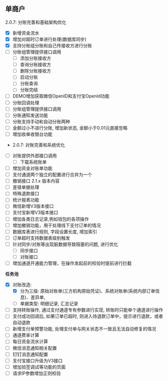 ## 单商户
2.0.7: 分账完善和基础架构优化
- [x] 新增资金流水
- [x] 增加对超时订单进行处理(数据库同步)
- [x] 支持分账组分账和自己传接收方进行分账
- [ ] 分账组管理提供接口调用
  - [ ] 添加分账接收方
  - [ ] 查询分账接收方
  - [ ] 删除分账接收方
  - [ ] 启动分账
  - [ ] 分账查询
  - [ ] 分账完结
- [ ] DEMO增加获取微信OpenID和支付宝OpenId功能
- [ ] 分账回调处理
- [ ] 分账组管理提供接口调用
- [ ] 分账通知发送功能
- [ ] 分账支持手动和自动分账两种
- [ ] 金额过小不进行分账, 增加新状态, 金额小于0.01元直接忽略
- [ ] 增加收单收银台功能

- 2.0.7: 对账完善和系统优化
- [ ] 对账提供外部接口调用
  - [ ] 下载系统账单
- [ ] 增加资金对账单功能
- [ ] 支付通道两个独立的配置进行合并为一个
- [ ] 撤销接口
2.1.x 版本内容
- [ ] 差错单据处理
- [ ] 特殊退款接口
- [ ] 统计报表功能
- [ ] 微信新增V3版本接口
- [ ] 支付宝新增V3版本接口
- [ ] 增加各类日志记录,例如钱包的各项操作
- [ ] 增加撤销功能，用于处理线下支付订单的情况
- [ ] 数据库表进行规则, 字段设置长度, 增加索引
- [ ] 订单超时支持数据表级别触发
- [ ] 针对同步/对账等出现脏数据导致阻塞的问题, 进行优化
    - [ ] 同步接口
    - [ ] 对账接口
- [ ] 增加通道开通能力管理，在操作发起前的校验时提前进行拦截
    
**任务池**
- [x] 对账改造: 
  - [x] 分为三级: 原始对账单(三方机构原始凭证)、系统对账单(系统内部订单信息)、差异单,
  - [ ] 单据类型: 明细记录, 汇总记录
- [ ] 支持转账操作, 通过支付通道专有参数进行实现, 转账时只能单个通道进行操作
- [ ] 支付成功回调后, 如果订单已超时, 则进入待退款订单中，提示进行退款，或者自动退款
- [ ] 新增支付单预警功能, 处理支付单与网关状态不一致且无法自动修复的情况
- [ ] 通道费率计算
- [ ] 每日资金流水计算
- [ ] 微信消息通知相关配置
- [ ] 钉钉消息通知配置
- [ ] 支付宝接口升级为V3接口
- [ ] 增加验签调试等功能的页面
- [ ] 请求IP参数增加正则校验
